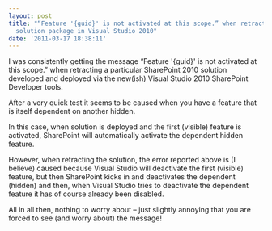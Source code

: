 ```yaml
---
layout: post
title: "“Feature '{guid}' is not activated at this scope.” when retracting a SharePoint
  solution package in Visual Studio 2010"
date: '2011-03-17 18:38:11'
---
```


<p>I was consistently getting the message “Feature '{guid}' is not activated at this scope.” when retracting a particular SharePoint 2010 solution developed and deployed via the new(ish) Visual Studio 2010 SharePoint Developer tools.</p>  <p>After a very quick test it seems to be caused when you have a feature that is itself dependent on another hidden.</p>  <p>In this case, when solution is deployed and the first (visible) feature is activated, SharePoint will automatically activate the dependent hidden feature.</p>  <p>However, when retracting the solution, the error reported above is (I believe) caused because Visual Studio will deactivate the first (visible) feature, but then SharePoint kicks in and deactivates the dependent (hidden) and then, when Visual Studio tries to deactivate the dependent feature it has of course already been disabled.</p>  <p>All in all then, nothing to worry about – just slightly annoying that you are forced to see (and worry about) the message!</p>